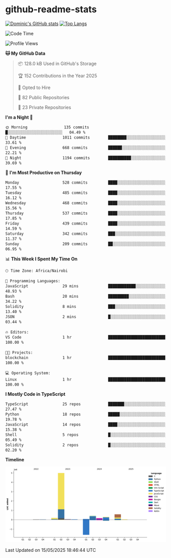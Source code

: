 # github-readme-stats
[![Dominic's GitHub stats](https://github-readme-stats.vercel.app/api?username=Domengo&show_icons=true)](https://github.com/anuraghazra/github-readme-stats)
[![Top Langs](https://github-readme-stats.vercel.app/api/top-langs/?username=Domengo&show_icons=true)](https://github.com/Domengo/github-readme-stats)

<!--START_SECTION:waka-->
![Code Time](http://img.shields.io/badge/Code%20Time-1%2C094%20hrs%201%20min-blue)

![Profile Views](http://img.shields.io/badge/Profile%20Views-0-blue)

**🐱 My GitHub Data** 

> 📦 128.0 kB Used in GitHub's Storage 
 > 
> 🏆 152 Contributions in the Year 2025
 > 
> 💼 Opted to Hire
 > 
> 📜 82 Public Repositories 
 > 
> 🔑 23 Private Repositories 
 > 
**I'm a Night 🦉** 

```text
🌞 Morning                135 commits         █░░░░░░░░░░░░░░░░░░░░░░░░   04.49 % 
🌆 Daytime                1011 commits        ████████░░░░░░░░░░░░░░░░░   33.61 % 
🌃 Evening                668 commits         ██████░░░░░░░░░░░░░░░░░░░   22.21 % 
🌙 Night                  1194 commits        ██████████░░░░░░░░░░░░░░░   39.69 % 
```
📅 **I'm Most Productive on Thursday** 

```text
Monday                   528 commits         ████░░░░░░░░░░░░░░░░░░░░░   17.55 % 
Tuesday                  485 commits         ████░░░░░░░░░░░░░░░░░░░░░   16.12 % 
Wednesday                468 commits         ████░░░░░░░░░░░░░░░░░░░░░   15.56 % 
Thursday                 537 commits         ████░░░░░░░░░░░░░░░░░░░░░   17.85 % 
Friday                   439 commits         ████░░░░░░░░░░░░░░░░░░░░░   14.59 % 
Saturday                 342 commits         ███░░░░░░░░░░░░░░░░░░░░░░   11.37 % 
Sunday                   209 commits         ██░░░░░░░░░░░░░░░░░░░░░░░   06.95 % 
```


📊 **This Week I Spent My Time On** 

```text
🕑︎ Time Zone: Africa/Nairobi

💬 Programming Languages: 
JavaScript               29 mins             ████████████░░░░░░░░░░░░░   48.93 % 
Bash                     20 mins             █████████░░░░░░░░░░░░░░░░   34.22 % 
Solidity                 8 mins              ███░░░░░░░░░░░░░░░░░░░░░░   13.40 % 
JSON                     2 mins              █░░░░░░░░░░░░░░░░░░░░░░░░   03.44 % 

🔥 Editors: 
VS Code                  1 hr                █████████████████████████   100.00 % 

🐱‍💻 Projects: 
blockchain               1 hr                █████████████████████████   100.00 % 

💻 Operating System: 
Linux                    1 hr                █████████████████████████   100.00 % 
```

**I Mostly Code in TypeScript** 

```text
TypeScript               25 repos            ███████░░░░░░░░░░░░░░░░░░   27.47 % 
Python                   18 repos            █████░░░░░░░░░░░░░░░░░░░░   19.78 % 
JavaScript               14 repos            ████░░░░░░░░░░░░░░░░░░░░░   15.38 % 
Shell                    5 repos             █░░░░░░░░░░░░░░░░░░░░░░░░   05.49 % 
Solidity                 2 repos             █░░░░░░░░░░░░░░░░░░░░░░░░   02.20 % 
```



**Timeline**

![Lines of Code chart](https://raw.githubusercontent.com/Domengo/Domengo/main/assets/bar_graph.png)


 Last Updated on 15/05/2025 18:46:44 UTC
<!--END_SECTION:waka-->



